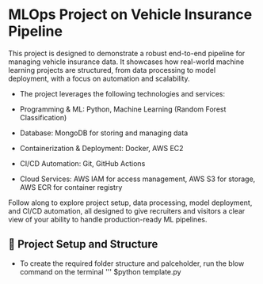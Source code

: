 # MLOps Project on Vehicle Insurance Pipeline
This project is designed to demonstrate a robust end-to-end pipeline for managing vehicle insurance data. It showcases how real-world machine learning projects are structured, from data processing to model deployment, with a focus on automation and scalability.

- The project leverages the following technologies and services:

- Programming & ML: Python, Machine Learning (Random Forest Classification)

- Database: MongoDB for storing and managing data

- Containerization & Deployment: Docker, AWS EC2

- CI/CD Automation: Git, GitHub Actions

- Cloud Services: AWS IAM for access management, AWS S3 for storage, AWS ECR for container registry

Follow along to explore project setup, data processing, model deployment, and CI/CD automation, all designed to give recruiters and visitors a clear view of your ability to handle production-ready ML pipelines.

## 📁 Project Setup and Structure
- To create the required folder structure and palceholder, run the blow command on the terminal
  '''
  $python template.py
